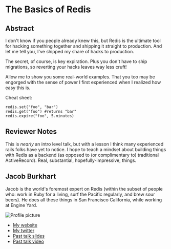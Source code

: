 # The Basics of Redis

## Abstract

I don't know if you people already knew this, but Redis is the ultimate tool for hacking something together and shipping it straight to production.  And let me tell you, I've shipped my share of hacks to production.

The secret, of course, is key expiration. Plus you don't have to ship migrations, so reverting your hacks leaves way less cruft!

Allow me to show you some real-world examples. That you too may be engorged with the sense of power I first experienced when I realized how easy this is.

Cheat sheet:

    redis.set("foo", "bar")
    redis.get("foo") #returns "bar"
    redis.expire("foo", 5.minutes)

## Reviewer Notes

This is *nearly* an intro level talk, but with a lesson I think many experienced rails folks have yet to notice. I hope to teach a mindset about building things with Redis as a backend (as opposed to (or complimentary to) traditional ActiveRecord). Real, substantial, hopefully-impressive, things.

## Jacob Burkhart

Jacob is the world's foremost expert on Redis (within the subset of people who: work in Ruby for a living, surf the Pacific regularly, and brew sour beers). He does all these things in San Francisco California, while working at Engine Yard.

![Profile picture](http://jbirdcreations.com/JacobBurkhart.png)

- [My website](http://birdswell.com)
- [My twitter](https://twitter.com/beanstalksurf)
- [Past talk slides](http://jacobo.github.com/building_services)
- [Past talk video](http://www.confreaks.com/videos/1079-cascadiaruby2012-being-present)
